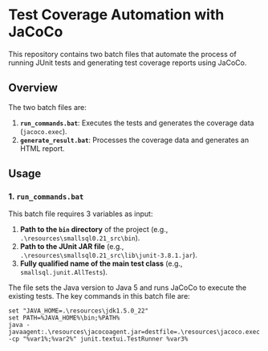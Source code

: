 # Test Coverage Automation with JaCoCo

This repository contains two batch files that automate the process of running JUnit tests and generating test coverage reports using JaCoCo.

## Overview

The two batch files are:

1. **`run_commands.bat`**: Executes the tests and generates the coverage data (`jacoco.exec`).
2. **`generate_result.bat`**: Processes the coverage data and generates an HTML report.

## Usage

### 1. `run_commands.bat`

This batch file requires 3 variables as input:
1. **Path to the `bin` directory** of the project (e.g., `.\resources\smallsql0.21_src\bin`).
2. **Path to the JUnit JAR file** (e.g., `.\resources\smallsql0.21_src\lib\junit-3.8.1.jar`).
3. **Fully qualified name of the main test class** (e.g., `smallsql.junit.AllTests`).

The file sets the Java version to Java 5 and runs JaCoCo to execute the existing tests. The key commands in this batch file are:

```batch
set "JAVA_HOME=.\resources\jdk1.5.0_22"
set PATH=%JAVA_HOME%\bin;%PATH%
java -javaagent:.\resources\jacocoagent.jar=destfile=.\resources\jacoco.exec -cp "%var1%;%var2%" junit.textui.TestRunner %var3%